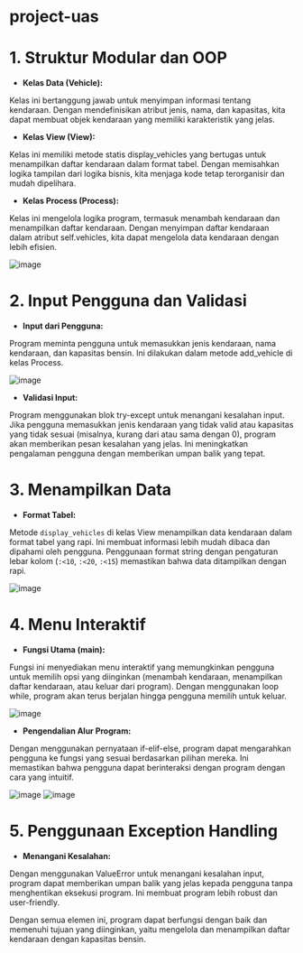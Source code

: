 # project-uas

# 1. Struktur Modular dan OOP
- **Kelas Data (Vehicle):**

Kelas ini bertanggung jawab untuk menyimpan informasi tentang kendaraan. Dengan mendefinisikan atribut jenis, nama, dan kapasitas, kita dapat membuat objek kendaraan yang memiliki karakteristik yang jelas.

- **Kelas View (View):**

Kelas ini memiliki metode statis display_vehicles yang bertugas untuk menampilkan daftar kendaraan dalam format tabel. Dengan memisahkan logika tampilan dari logika bisnis, kita menjaga kode tetap terorganisir dan mudah dipelihara.

- **Kelas Process (Process):**

Kelas ini mengelola logika program, termasuk menambah kendaraan dan menampilkan daftar kendaraan. Dengan menyimpan daftar kendaraan dalam atribut self.vehicles, kita dapat mengelola data kendaraan dengan lebih efisien.

![image](https://github.com/user-attachments/assets/90d7b319-ee20-4614-90fb-4b783dab157f)

# 2. Input Pengguna dan Validasi
- **Input dari Pengguna:**

Program meminta pengguna untuk memasukkan jenis kendaraan, nama kendaraan, dan kapasitas bensin. Ini dilakukan dalam metode add_vehicle di kelas Process.

![image](https://github.com/user-attachments/assets/644b309e-8b54-4a40-91e6-e0615410c17f)

- **Validasi Input:**

Program menggunakan blok try-except untuk menangani kesalahan input. Jika pengguna memasukkan jenis kendaraan yang tidak valid atau kapasitas yang tidak sesuai (misalnya, kurang dari atau sama dengan 0), program akan memberikan pesan kesalahan yang jelas. Ini meningkatkan pengalaman pengguna dengan memberikan umpan balik yang tepat.

# 3. Menampilkan Data
- **Format Tabel:**
  
Metode `display_vehicles` di kelas View menampilkan data kendaraan dalam format tabel yang rapi. Ini membuat informasi lebih mudah dibaca dan dipahami oleh pengguna. Penggunaan format string dengan pengaturan lebar kolom (`:<10`, `:<20`, `:<15`) memastikan bahwa data ditampilkan dengan rapi.

![image](https://github.com/user-attachments/assets/e38ca4a6-7303-4077-8516-e8d8eee70186)

# 4. Menu Interaktif
- **Fungsi Utama (main):**
  
Fungsi ini menyediakan menu interaktif yang memungkinkan pengguna untuk memilih opsi yang diinginkan (menambah kendaraan, menampilkan daftar kendaraan, atau keluar dari program). Dengan menggunakan loop while, program akan terus berjalan hingga pengguna memilih untuk keluar.

![image](https://github.com/user-attachments/assets/446cc0fc-4d03-4946-b1cc-b4853c39dd16)

- **Pengendalian Alur Program:**

Dengan menggunakan pernyataan if-elif-else, program dapat mengarahkan pengguna ke fungsi yang sesuai berdasarkan pilihan mereka. Ini memastikan bahwa pengguna dapat berinteraksi dengan program dengan cara yang intuitif.

![image](https://github.com/user-attachments/assets/a31f541b-cd9f-46a8-8e95-00235f6da6ea)
![image](https://github.com/user-attachments/assets/75e25d29-d20c-46d3-b456-e9527a6911f2)

# 5. Penggunaan Exception Handling
- **Menangani Kesalahan:**
  
Dengan menggunakan ValueError untuk menangani kesalahan input, program dapat memberikan umpan balik yang jelas kepada pengguna tanpa menghentikan eksekusi program. Ini membuat program lebih robust dan user-friendly.



Dengan semua elemen ini, program dapat berfungsi dengan baik dan memenuhi tujuan yang diinginkan, yaitu mengelola dan menampilkan daftar kendaraan dengan kapasitas bensin.
